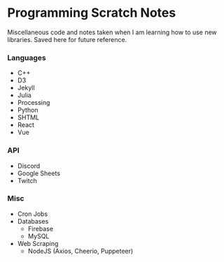 # Programming Scratch Notes

Miscellaneous code and notes taken when I am learning how to use new libraries. Saved here for future reference.

### Languages
* C++
* D3
* Jekyll
* Julia
* Processing
* Python
* SHTML
* React
* Vue

### API
* Discord
* Google Sheets
* Twitch

### Misc
* Cron Jobs
* Databases
   - Firebase
   - MySQL
* Web Scraping
   - NodeJS (Axios, Cheerio, Puppeteer)

